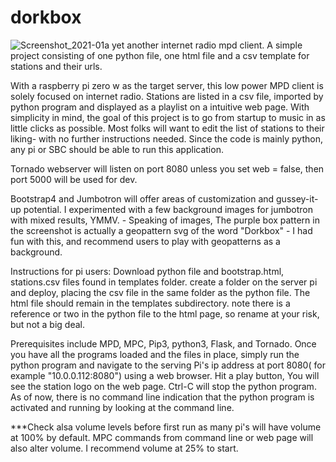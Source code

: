 # dorkbox
![Screenshot_2021-01a](https://user-images.githubusercontent.com/16979775/104129177-399c9c80-5331-11eb-8f90-57e8cf368a43.png)
yet another internet radio mpd client.  A simple project consisting of one python file, one html file and a csv template for stations and their urls.

With a raspberry pi zero w as the target server, this low power MPD client is solely focused on internet radio.  Stations are listed in a csv file, imported by python program and displayed as a playlist on a intuitive web page. With simplicity in mind, the goal of this project is to go from startup to music in as little clicks as possible. Most folks will want to edit the list of stations to their liking- with no further instructions needed.  Since the code is mainly python, any pi or SBC should be able to run this application.

Tornado webserver will listen on port 8080 unless you set web = false, then port 5000 will be used for dev.

Bootstrap4 and Jumbotron will offer areas of customization and gussey-it-up potential.  I experimented with a few background images for jumbotron with mixed results, YMMV.  -  Speaking of images, The purple box pattern in the screenshot is actually a geopattern svg of the word "Dorkbox" - I had fun with this, and recommend users to play with geopatterns as a background.

Instructions for pi users:  Download python file and bootstrap.html, stations.csv files found in templates folder.  create a folder on the server pi and deploy, placing the csv file in the same folder as the python file.  The html file should remain in the templates subdirectory.  note there is a reference or two in the python file to the html page, so rename at your risk, but not a big deal.

Prerequisites include MPD, MPC, Pip3, python3, Flask, and Tornado.  Once you have all the programs loaded and the files in place, simply run the python program and navigate to the serving Pi's ip address at port 8080( for example "10.0.0.112:8080") using a web browser.  Hit a play button, You will see the station logo on the web page.  Ctrl-C will stop the python program.  As of now, there is no command line indication that the python program is activated and running by looking at the command line.

***Check alsa volume levels before first run as many pi's will have volume at 100% by default.  MPC commands from command line or web page will also alter volume.  I recommend  volume at 25% to start.
